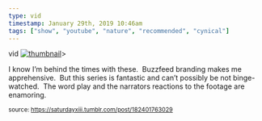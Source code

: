 ```yaml
---
type: vid
timestamp: January 29th, 2019 10:46am
tags: ["show", "youtube", "nature", "recommended", "cynical"]
---
```

vid
[![thumbnail](http://i3.ytimg.com/vi/mbnBYh-BJ1g/maxresdefault.jpg)](https://www.youtube.com/watch?v=mbnBYh-BJ1g)>
    
I know I’m behind the times with these.  Buzzfeed branding makes me apprehensive.  But this series is fantastic and can’t possibly be not binge-watched.  The word play and the narrators reactions to the footage are enamoring.
 
  
<small>source: https://saturdayxiii.tumblr.com/post/182401763029</small>